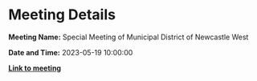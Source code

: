 # Meeting Details

**Meeting Name:** Special Meeting of Municipal District of Newcastle West

**Date and Time:** 2023-05-19 10:00:00

**<a href="https://www.limerick.ie/council/whats-on/special-meeting-of-municipal-district-of-newcastle-west" target="_blank">Link to meeting</a>**
